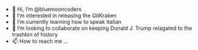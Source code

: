 - 👋 Hi, I’m @bluemooncoders
- 👀 I’m interested in releasing the GitKraken
- 🌱 I’m currently learning how to speak Italian
- 💞️ I’m looking to collaborate on keeping Donald J. Trump relagated to the trashbin of history
- 📫 How to reach me ...

<!---
bluemooncoders/bluemooncoders is a ✨ special ✨ repository because its `README.md` (this file) appears on your GitHub profile.
You can click the Preview link to take a look at your changes.
--->
